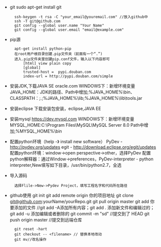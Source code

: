 - git
		sudo apt-get install git

		ssh-keygen -t rsa -C "your_email@youremail.com" //放入github中
		ssh -T git@github.com
		git config --global user.name "Your Name" 
		git config --global user.email "email@example.com"

- pip源

		apt-get install python-pip
		在root用户根目录创建.pip文件夹（前面有一个“.”)
		进入.pip文件夹里创建pip.conf文件，输入以下内容即可
			[html] view plain copy
			[global]  
			trusted-host =  pypi.douban.com  
			index-url = http://pypi.douban.com/simple  
			
- 安装JDK,下载JAVA SE  oracle.com
		WINDOWS下：新增环境变量 JAVA_HOME：JDK的路径、Path中增加;%JAVA_HOME%\bin、CLASSPATH：;.;%JAVA_HOME%\lib;%JAVA_HOME%\lib\tools.jar

- 安装eclipse
		下载安装包安装，eclipse,JAVA EE

- 安装mysql https://dev.mysql.com
		WINDOWS下：新增环境变量 MYSQL_HOME:C:\Program Files\MySQL\MySQL Server 8.0  Path中增加;%MYSQL_HOME%\bin

- 配置python环境（help -》 install new software）
		PyDev - http://pydev.org/updates
		egit - http://download.eclipse.org/egit/updates
		配置python环境：window->open perspective->other，选择PyDev
		配置python解释器：通过Window->preferences，PyDev-interpreter - python interpreter,New填写如下目录，/usr/bin/python2.7，全选

- 导入源码

		选择Flile->New->Pydev Project，填写工程名字和代码所在路径

- github使用
		git init
		git add remote origin 你的项目地址
		git clone git@github.com:yourName/yourRepo.git
		git pull origin master
		git add 你要添加的文件 //git add -A添加所有内容；git add . 添加新文件和编辑过的；git add -u 添加编辑或者删除的
		git commit -m "sd" //提交到了 HEAD
		git push origin master //提交到远端仓库
		
		git reset -hart
		git checkout -- <filename> // 替换本地改动
		git mv//改名操作
